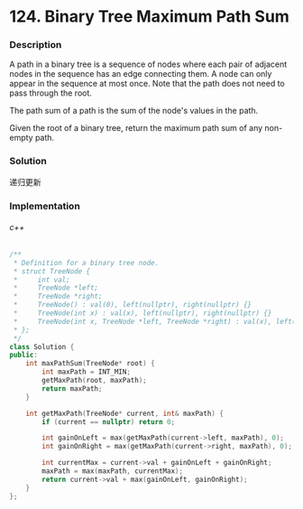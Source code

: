 # 124. Binary Tree Maximum Path Sum

### Description

A path in a binary tree is a sequence of nodes where each pair of adjacent nodes in the sequence has an edge connecting them. A node can only appear in the sequence at most once. Note that the path does not need to pass through the root.

The path sum of a path is the sum of the node's values in the path.

Given the root of a binary tree, return the maximum path sum of any non-empty path.

### Solution

递归更新

### Implementation

###### c++

```c++
/**
 * Definition for a binary tree node.
 * struct TreeNode {
 *     int val;
 *     TreeNode *left;
 *     TreeNode *right;
 *     TreeNode() : val(0), left(nullptr), right(nullptr) {}
 *     TreeNode(int x) : val(x), left(nullptr), right(nullptr) {}
 *     TreeNode(int x, TreeNode *left, TreeNode *right) : val(x), left(left), right(right) {}
 * };
 */
class Solution {
public:
    int maxPathSum(TreeNode* root) {
        int maxPath = INT_MIN;
        getMaxPath(root, maxPath);
        return maxPath;
    }

    int getMaxPath(TreeNode* current, int& maxPath) {
        if (current == nullptr) return 0;

        int gainOnLeft = max(getMaxPath(current->left, maxPath), 0);
        int gainOnRight = max(getMaxPath(current->right, maxPath), 0);

        int currentMax = current->val + gainOnLeft + gainOnRight;
        maxPath = max(maxPath, currentMax);
        return current->val + max(gainOnLeft, gainOnRight);
    }
};
```